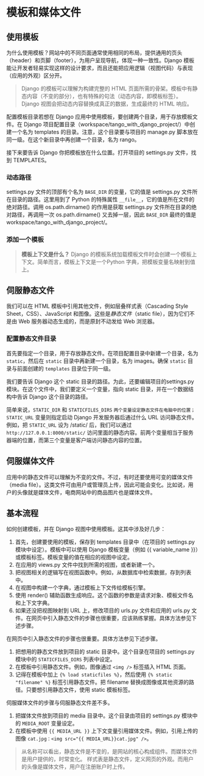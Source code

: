 # 模板和媒体文件

## 使用模板

为什么使用模板？网站中的不同页面通常使用相同的布局，提供通用的页头（header）和页脚（footer），为用户呈现导航，体现一种一致性。Django 模板能让开发者轻易实现这样的设计要求，而且还能把应用逻辑（视图代码）与表现（应用的外观）区分开。
> Django 的模板可以理解为构建完整的 HTML 页面所需的骨架。模板中有静态内容（不变的部分），也有特殊的句法（动态内容，即模板标签）。Django 视图会把动态内容替换成真正的数据，生成最终的 HTML 响应。

配置模板目录若想在 Django 应用中使用模板，要创建两个目录，用于存放模板文件。在 Django 项目配置目录（workspace/tango_with_django_project/）中创建一个名为 templates 的目录。注意，这个目录要与项目的 manage.py 脚本放在同一级。在这个新目录中再创建一个目录，名为 rango。

接下来要告诉 Django 你把模板放在什么位置。打开项目的 settings.py 文件，找到 TEMPLATES。

### 动态路径

settings.py 文件的顶部有个名为 `BASE_DIR` 的变量，它的值是 settings.py 文件所在目录的路径。这里用到了 Python 的特殊属性 `__file__`，它的值是所在文件的绝对路径。调用 os.path.dirname() 的作用是获取 settings.py 文件所在目录的绝对路径，再调用一次 os.path.dirname() 又去掉一层，因此 `BASE_DIR` 最终的值是 workspace/tango_with_django_project/。

### 添加一个模板
>
> **模板上下文是什么？**
> Django 的模板系统加载模板文件时会创建一个模板上下文。简单而言，模板上下文是一个Python 字典，把模板变量名映射到值上。
>
## 伺服静态文件

我们可以在 HTML 模板中引用其他文件，例如层叠样式表（Cascading Style Sheet，CSS）、JavaScript 和图像。这些是*静态文件*（static file），因为它们不是由 Web 服务器动态生成的，而是原封不动发给 Web 浏览器。

### 配置静态文件目录

首先要指定一个目录，用于存放静态文件。在项目配置目录中新建一个目录，名为 `static`，然后在 `static` 目录中再新建一个目录，名为 images。确保 `static` 目录与前面创建的 `templates` 目录位于同一级。

我们要告诉 Django 这个 static 目录的路径。为此，还要编辑项目的settings.py 模块。在这个文件中，我们要定义一个变量，指向 static 目录，并在一个数据结构中告诉 Django 这个目录的路径。

简单来说，`STATIC_DIR` 和 `STATICFILES_DIRS` `两个变量设定静态文件在电脑中的位置；STATIC_URL` 变量则指定启动 Django 开发服务器后通过什么 URL 访问静态文件。例如，把 `STATIC_URL` 设为 /static/ 后，我们可以通过 `http://127.0.0.1:8000/static/` 访问里面的静态内容。前两个变量相当于服务器端的位置，而第三个变量是客户端访问静态内容的位置。

## 伺服媒体文件

应用中的静态文件可以理解为不变的文件。不过，有时还要使用可变的媒体文件（media file）。这类文件可由用户或管理员上传，因此可能会变化。比如说，用户的头像就是媒体文件，电商网站中的商品图片也是媒体文件。

## 基本流程

如何创建模板，并在 Django 视图中使用模板。这其中涉及好几步：

1. 首先，创建要使用的模板，保存到 templates 目录中（在项目的 settings.py 模块中设定）。模板中可以使用 Django 模板变量（例如 {{ variable_name }}）或模板标签。模板变量的值在相应的视图中设定。
2. 在应用的 views.py 文件中找到所需的视图，或者新建一个。
3. 把视图相关的逻辑写在视图函数中。例如，从数据库中检索数据，存到列表中。
4. 在视图中构建一个字典，通过模板上下文传给模板引擎。
5. 使用 render() 辅助函数生成响应。这个函数的参数是请求对象、模板文件名和上下文字典。
6. 如果还没把视图映射到 URL 上，修改项目的 urls.py 文件和应用的 urls.py 文件。在网页中引入静态文件的步骤也很重要，应该熟练掌握。具体方法参见下述步骤。

在网页中引入静态文件的步骤也很重要。具体方法参见下述步骤。

1. 把想用的静态文件放到项目的 static 目录中。这个目录在项目的 settings.py 模块中的 `STATICFILES_DIRS` 列表中设定。
2. 在模板中引用静态文件。例如，图像通过 `<img />` 标签插入 HTML 页面。
3. 记得在模板中加上 `{% load staticfiles %}`，然后使用 `{% static "filename" %}` 标签引用静态文件。把 filename 替换成图像或其他资源的路径。只要想引用静态文件，使用 static 模板标签。

伺服媒体文件的步骤与伺服静态文件差不多。

1. 把媒体文件放到项目的 media 目录中。这个目录由项目的 settings.py 模块中的 `MEDIA_ROOT` 变量设定。
2. 在模板中使用 `{{ MEDIA_URL }}` 上下文变量引用媒体文件。例如，引用上传的图像
`cat.jpg：<img src="{{ MEDIA_URL}}cat.jpg" />`。
>
> 从名称可以看出，静态文件是不变的，是网站的核心构成组件。而媒体文件是用户提供的，时常变化。
> 样式表是静态文件，定义网页的外观。而用户的头像是媒体文件，用户在注册账户时上传。
